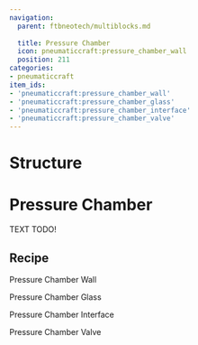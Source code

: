 ```yaml
---
navigation:
  parent: ftbneotech/multiblocks.md
  
  title: Pressure Chamber
  icon: pneumaticcraft:pressure_chamber_wall
  position: 211
categories:
- pneumaticcraft
item_ids:
- 'pneumaticcraft:pressure_chamber_wall'
- 'pneumaticcraft:pressure_chamber_glass'
- 'pneumaticcraft:pressure_chamber_interface'
- 'pneumaticcraft:pressure_chamber_valve'
---
```

# Structure

<GameScene zoom="4" background="transparent" interactive={true}>
  <ImportStructure src="assets/multiblocks/pressure_chamber.snbt" />

  <IsometricCamera yaw="45" pitch="30" />
</GameScene>

# Pressure Chamber

TEXT TODO!

## Recipe

Pressure Chamber Wall
<RecipeFor id="pneumaticcraft:pressure_chamber_wall" />

Pressure Chamber Glass
<RecipeFor id="pneumaticcraft:pressure_chamber_glass" />

Pressure Chamber Interface
<RecipeFor id="pneumaticcraft:pressure_chamber_interface" />

Pressure Chamber Valve
<RecipeFor id="pneumaticcraft:pressure_chamber_valve" />
